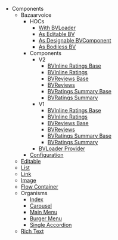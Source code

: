 * Components
  * Bazaarvoice
    * HOCs
      * [With BVLoader](/Components/Bazaarvoice/HOCs/withBVLoader)
      * [As Editable BV](/Components/Bazaarvoice/HOCs/asEditableBV)
      * [As Designable BVComponent](/Components/Bazaarvoice/HOCs/asDesignableBVComponent)
      * [As Bodiless BV](/Components/Bazaarvoice/HOCs/asBodilessBV)
    * Components
      * V2
        * [BVInline Ratings Base](/Components/Bazaarvoice/Components/v2/BVInlineRatingsBase)
        * [BVInline Ratings](/Components/Bazaarvoice/Components/v2/BVInlineRatings)
        * [BVReviews Base](/Components/Bazaarvoice/Components/v2/BVReviewsBase)
        * [BVReviews](/Components/Bazaarvoice/Components/v2/BVReviews)
        * [BVRatings Summary Base](/Components/Bazaarvoice/Components/v2/BVRatingsSummaryBase)
        * [BVRatings Summary](/Components/Bazaarvoice/Components/v2/BVRatingsSummary)
      * V1
        * [BVInline Ratings Base](/Components/Bazaarvoice/Components/v1/BVInlineRatingsBase)
        * [BVInline Ratings](/Components/Bazaarvoice/Components/v1/BVInlineRatings)
        * [BVReviews Base](/Components/Bazaarvoice/Components/v1/BVReviewsBase)
        * [BVReviews](/Components/Bazaarvoice/Components/v1/BVReviews)
        * [BVRatings Summary Base](/Components/Bazaarvoice/Components/v1/BVRatingsSummaryBase)
        * [BVRatings Summary](/Components/Bazaarvoice/Components/v1/BVRatingsSummary)
      * [BVLoader Provider](/Components/Bazaarvoice/Components/BVLoaderProvider)
    * [Configuration](/Components/Bazaarvoice/Configuration)
  * [Editable](/Components/Editable)
  * [List](/Components/List)
  * [Link](/Components/Link)
  * [Image](/Components/Image)
  * [Flow Container](/Components/FlowContainer)
  * Organisms
    * [Index](/Components/Organisms/index)
    * [Carousel](/Components/Organisms/Carousel)
    * [Main Menu](/Components/Organisms/MainMenu)
    * [Burger Menu](/Components/Organisms/BurgerMenu)
    * [Single Accordion](/Components/Organisms/SingleAccordion)
  * [Rich Text](/Components/RichText)
